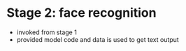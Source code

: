 # Stage 2: face recognition

- invoked from stage 1
- provided model code and data is used to get text output
